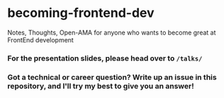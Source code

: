 # becoming-frontend-dev
Notes, Thoughts, Open-AMA for anyone who wants to become great at FrontEnd development

### For the presentation slides, please head over to `/talks/`

### Got a technical or career question? Write up an issue in this repository, and I'll try my best to give you an answer!